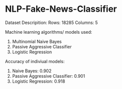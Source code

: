 # NLP-Fake-News-Classifier

Dataset Descripition: Rows: 18285 Columns: 5

Machine learning algorithms/ models used:
1. Multinomial Naive Bayes 
2. Passive Aggressive Classifier
3. Logistic Regression


Accuracy of indiviual models:
1. Naive Bayes: 0.902
2. Passive Aggressive Classifier: 0.901
3. Logistic Regression: 0.918
